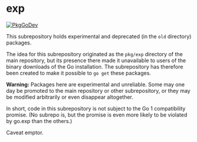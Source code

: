 # exp

[![PkgGoDev](https://pkg.go.dev/badge/golang.org/x/exp)](https://pkg.go.dev/golang.org/x/exp)

This subrepository holds experimental and deprecated (in the `old`
directory) packages.

The idea for this subrepository originated as the `pkg/exp` directory
of the main repository, but its presence there made it unavailable
to users of the binary downloads of the Go installation. The
subrepository has therefore been created to make it possible to `go
get` these packages.

**Warning:** Packages here are experimental and unreliable. Some may
one day be promoted to the main repository or other subrepository,
or they may be modified arbitrarily or even disappear altogether.

In short, code in this subrepository is not subject to the Go 1
compatibility promise. (No subrepo is, but the promise is even more
likely to be violated by go.exp than the others.)

Caveat emptor.
